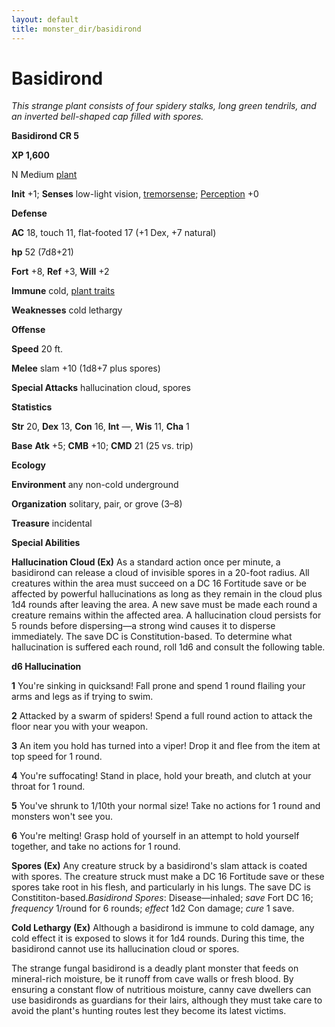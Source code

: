 ```yaml
---
layout: default
title: monster_dir/basidirond
---
```

# Basidirond

_This strange plant consists of four spidery stalks, long green tendrils, and an inverted bell-shaped cap filled with spores._

**Basidirond CR 5**

**XP 1,600**

N Medium [plant](creatureTypes#_plant)

**Init** +1; **Senses** low-light vision, [tremorsense](universalMonsterRules#_tremorsense); [Perception](../skill_dir/perception#_perception) +0

**Defense**

**AC** 18, touch 11, flat-footed 17 (+1 Dex, +7 natural)

**hp** 52 (7d8+21)

**Fort** +8, **Ref** +3, **Will** +2

**Immune** cold, [plant traits](universalMonsterRules#_plant-traits)

**Weaknesses** cold lethargy

**Offense**

**Speed** 20 ft.

**Melee** slam +10 (1d8+7 plus spores)

**Special Attacks** hallucination cloud, spores

**Statistics**

**Str** 20, **Dex** 13, **Con** 16, **Int** —, **Wis** 11, **Cha** 1

**Base**  **Atk** +5; **CMB** +10; **CMD** 21 (25 vs. trip)

**Ecology**

**Environment** any non-cold underground

**Organization** solitary, pair, or grove (3–8)

**Treasure** incidental

**Special Abilities**

**Hallucination Cloud (Ex)** As a standard action once per minute, a basidirond can release a cloud of invisible spores in a 20-foot radius. All creatures within the area must succeed on a DC 16 Fortitude save or be affected by powerful hallucinations as long as they remain in the cloud plus 1d4 rounds after leaving the area. A new save must be made each round a creature remains within the affected area. A hallucination cloud persists for 5 rounds before dispersing—a strong wind causes it to disperse immediately. The save DC is Constitution-based. To determine what hallucination is suffered each round, roll 1d6 and consult the following table.

**d6 Hallucination**

**1** You're sinking in quicksand! Fall prone and spend 1 round flailing your arms and legs as if trying to swim.

**2** Attacked by a swarm of spiders! Spend a full round action to attack the floor near you with your weapon.

**3** An item you hold has turned into a viper! Drop it and flee from the item at top speed for 1 round.

**4** You're suffocating! Stand in place, hold your breath, and clutch at your throat for 1 round.

**5** You've shrunk to 1/10th your normal size! Take no actions for 1 round and monsters won't see you.

**6** You're melting! Grasp hold of yourself in an attempt to hold yourself together, and take no actions for 1 round.

**Spores (Ex)** Any creature struck by a basidirond's slam attack is coated with spores. The creature struck must make a DC 16 Fortitude save or these spores take root in his flesh, and particularly in his lungs. The save DC is Constititon-based._Basidirond Spores_: Disease—inhaled; _save_ Fort DC 16; _frequency_ 1/round for 6 rounds; _effect_ 1d2 Con damage; _cure_ 1 save.

**Cold Lethargy (Ex)** Although a basidirond is immune to cold damage, any cold effect it is exposed to slows it for 1d4 rounds. During this time, the basidirond cannot use its hallucination cloud or spores.

The strange fungal basidirond is a deadly plant monster that feeds on mineral-rich moisture, be it runoff from cave walls or fresh blood. By ensuring a constant flow of nutritious moisture, canny cave dwellers can use basidironds as guardians for their lairs, although they must take care to avoid the plant's hunting routes lest they become its latest victims.

